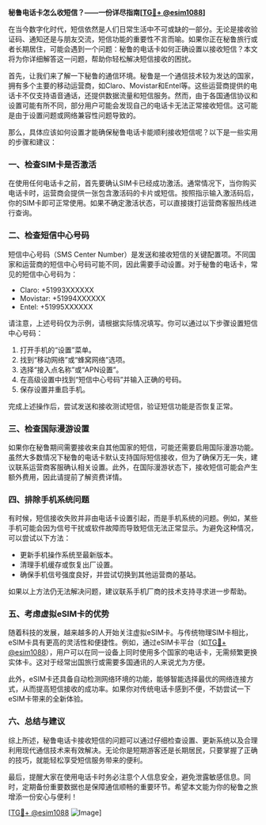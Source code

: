 **秘鲁电话卡怎么收短信？——一份详尽指南[[TG💪+ @esim1088](https://t.me/s/esim1088)]**

在当今数字化时代，短信依然是人们日常生活中不可或缺的一部分。无论是接收验证码、通知还是与朋友交流，短信功能的重要性不言而喻。如果你正在秘鲁旅行或者长期居住，可能会遇到一个问题：秘鲁的电话卡如何正确设置以接收短信？本文将为你详细解答这一问题，帮助你轻松解决短信接收的困扰。

首先，让我们来了解一下秘鲁的通信环境。秘鲁是一个通信技术较为发达的国家，拥有多个主要的移动运营商，如Claro、Movistar和Entel等。这些运营商提供的电话卡不仅支持语音通话，还提供数据流量和短信服务。然而，由于各国通信协议和设置可能有所不同，部分用户可能会发现自己的电话卡无法正常接收短信。这可能是由于设置问题或网络兼容性问题导致的。

那么，具体应该如何设置才能确保秘鲁电话卡能顺利接收短信呢？以下是一些实用的步骤和建议：

### **一、检查SIM卡是否激活**
在使用任何电话卡之前，首先要确认SIM卡已经成功激活。通常情况下，当你购买电话卡时，运营商会提供一张包含激活码的卡片或短信。按照指示输入激活码后，你的SIM卡即可正常使用。如果不确定激活状态，可以直接拨打运营商客服热线进行查询。

### **二、检查短信中心号码**
短信中心号码（SMS Center Number）是发送和接收短信的关键配置项。不同国家和运营商的短信中心号码可能不同，因此需要手动设置。对于秘鲁的电话卡，常见的短信中心号码为：
- Claro: +51993XXXXXX
- Movistar: +51994XXXXXX
- Entel: +51995XXXXXX

请注意，上述号码仅为示例，请根据实际情况填写。你可以通过以下步骤设置短信中心号码：

1. 打开手机的“设置”菜单。
2. 找到“移动网络”或“蜂窝网络”选项。
3. 选择“接入点名称”或“APN设置”。
4. 在高级设置中找到“短信中心号码”并输入正确的号码。
5. 保存设置并重启手机。

完成上述操作后，尝试发送和接收测试短信，验证短信功能是否恢复正常。

### **三、检查国际漫游设置**
如果你在秘鲁期间需要接收来自其他国家的短信，可能还需要启用国际漫游功能。虽然大多数情况下秘鲁的电话卡默认支持国际短信接收，但为了确保万无一失，建议联系运营商客服确认相关设置。此外，在国际漫游状态下，接收短信可能会产生额外费用，因此请提前了解资费详情。

### **四、排除手机系统问题**
有时候，短信接收失败并非由电话卡设置引起，而是手机系统的问题。例如，某些手机可能会因为信号干扰或软件故障而导致短信无法正常显示。为避免这种情况，可以尝试以下方法：
- 更新手机操作系统至最新版本。
- 清理手机缓存或恢复出厂设置。
- 确保手机信号强度良好，并尝试切换到其他运营商的基站。

如果以上方法仍无法解决问题，建议联系手机厂商的技术支持寻求进一步帮助。

### **五、考虑虚拟eSIM卡的优势**
随着科技的发展，越来越多的人开始关注虚拟eSIM卡。与传统物理SIM卡相比，eSIM卡具有更高的灵活性和便捷性。例如，通过eSIM卡平台（如[TG💪+ @esim1088](https://t.me/s/esim1088)），用户可以在同一设备上同时使用多个国家的电话卡，无需频繁更换实体卡。这对于经常出国旅行或需要多国通讯的人来说尤为方便。

此外，eSIM卡还具备自动检测网络环境的功能，能够智能选择最优的网络连接方式，从而提高短信接收的成功率。如果你对传统电话卡感到不便，不妨尝试一下eSIM卡带来的全新体验。

### **六、总结与建议**
综上所述，秘鲁电话卡接收短信的问题可以通过仔细检查设置、更新系统以及合理利用现代通信技术来有效解决。无论你是短期游客还是长期居民，只要掌握了正确的技巧，就能轻松享受短信服务带来的便利。

最后，提醒大家在使用电话卡时务必注意个人信息安全，避免泄露敏感信息。同时，定期备份重要数据也是保障通信顺畅的重要环节。希望本文能为你的秘鲁之旅增添一份安心与便利！

[[TG💪+ @esim1088](https://t.me/s/esim1088) ![Image](https://i.postimg.cc/4NQfJmqS/Snipaste-2025-05-13-00-14-12.png)]